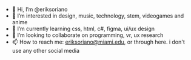 - 👋 Hi, I’m @eriksoriano
- 👀 I’m interested in design, music, technology, stem, videogames and anime
- 🌱 I’m currently learning css, html, c#, figma, ui/ux design
- 💞️ I’m looking to collaborate on programming, vr, ux research
- 📫 How to reach me: eriksoriano@miami.edu, or through here. i don't use any other social media

<!---
eriksoriano/eriksoriano is a ✨ special ✨ repository because its `README.md` (this file) appears on your GitHub profile.
You can click the Preview link to take a look at your changes.
--->
